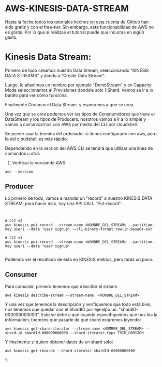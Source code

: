 # AWS-KINESIS-DATA-STREAM

Hasta la fecha todos los tutoriales hechos en esta cuenta de GIthub han sido gratis y con el free-tier. Sin embargo, esta funcionabilidad de AWS no es gratis. Por lo que si realizas el tutorial puede que incurras en algún gasto. 

# Kinesis Data Stream: 

Primero de todo creamos nuestro Data Stream, seleccionando "KINESIS DATA STREAMS" y dando a "Create Data Stream". 

Luego, le añadimos un nombre por ejemplo "DemoStream" y en Capacity Mode seleccionamos el Provisiones dandole solo 1 Shard. Vamos sa ir a lo barato para ver cómo funciona. 

Finalmente Creamos el Data Stream. y esperamos a que se crea. 

Una vez que se crea podemos ver los tipos de Consnumidores que tiene el DataStream y los tipos de Producers. nosotros vamos a ir a lo simple y vamos a comunicarnos con AWS por medio del CLI por cloudshell. 

Se puede usar la termina del ordenador si tienes configurado con aws, pero lo del cloudshell es más rápido. 

Dependiendo en la version del AWS CLI se tendrá que utilizar una línea de comandos u otra: 

1. Verificar la versionde AWS: 

```
aws --version
```

## Producer

Lo primero de todo, vamos a mandar un "record" a nuestro KINESIS DATA STREAM; para hacer esto, hay una API CALL "Put-record". 

```


# CLI v2
aws kinesis put-record --stream-name <NOMBRE_DEL_STREAM> --partition-key user1 --data "user signup" --cli-binary-format raw-in-base64-out

# CLI v1
aws kinesis put-record --stream-name <NOMBRE_DEL_STREAM> --partition-key user1 --data "user signup"


```

Podemos ver el resutlado de esto en KINESIS metrics, pero tarda un poco.





## Consumer

Para consumir, primero tenemos que describir el stream

```
aws kinesis describe-stream --stream-name  <NOMBRE_DEL_STREAM>
```

Y una vez que tenemos la descripción y verifiquemos que todo está bien, nos tenemos que quedar con el ShardID por ejemlpo un: "shardID-000000000000". Esto se debe a que cuando especifiquemos que nos lea la información, tnemeos que pasarle de qué shard estaremos leyendo: 

```
aws kinesis get-shard-iterator --stream-name <NOMBRE_DEL_STREAM> --shard-id shardId-000000000000 --shard-iterator-type TRIM_HORIZON
```


Y finalmente si quiero obtener datos de un shard solo: 

```
aws kinesis get-records --shard-iterator shardId-00000000000
```

:)


